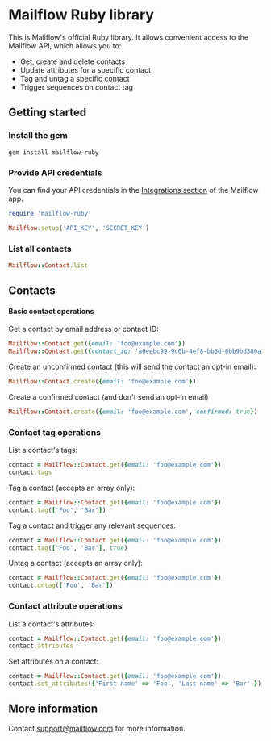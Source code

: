 # Mailflow Ruby library

This is Mailflow's official Ruby library. It allows convenient access to the Mailflow API, which allows you to:

* Get, create and delete contacts
* Update attributes for a specific contact
* Tag and untag a specific contact
* Trigger sequences on contact tag

## Getting started

### Install the gem

    gem install mailflow-ruby

### Provide API credentials

You can find your API credentials in the [Integrations section](https://mailflow.com/integrations/mailflow) of the Mailflow app.

```ruby
require 'mailflow-ruby'

Mailflow.setup('API_KEY', 'SECRET_KEY')
```

### List all contacts

```ruby
Mailflow::Contact.list
```

## Contacts

#### Basic contact operations


Get a contact by email address or contact ID:

```ruby
Mailflow::Contact.get({email: 'foo@example.com'})
Mailflow::Contact.get({contact_id: 'a0eebc99-9c0b-4ef8-bb6d-6bb9bd380a11'})
```


Create an unconfirmed contact (this will send the contact an opt-in email):

```ruby
Mailflow::Contact.create({email: 'foo@example.com'})
```


Create a confirmed contact (and don't send an opt-in email)

```ruby
Mailflow::Contact.create({email: 'foo@example.com', confirmed: true})
```


### Contact tag operations


List a contact's tags:

```ruby
contact = Mailflow::Contact.get({email: 'foo@example.com'})
contact.tags
```


Tag a contact (accepts an array only):

```ruby
contact = Mailflow::Contact.get({email: 'foo@example.com'})
contact.tag(['Foo', 'Bar'])
```


Tag a contact and trigger any relevant sequences:

```ruby
contact = Mailflow::Contact.get({email: 'foo@example.com'})
contact.tag(['Foo', 'Bar'], true)
```


Untag a contact (accepts an array only):

```ruby
contact = Mailflow::Contact.get({email: 'foo@example.com'})
contact.untag(['Foo', 'Bar'])
```


### Contact attribute operations


List a contact's attributes:

```ruby
contact = Mailflow::Contact.get({email: 'foo@example.com'})
contact.attributes
```


Set attributes on a contact:

```ruby
contact = Mailflow::Contact.get({email: 'foo@example.com'})
contact.set_attributes({'First name' => 'Foo', 'Last name' => 'Bar' })
```

## More information

Contact support@mailflow.com for more information.
